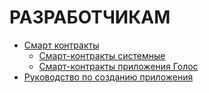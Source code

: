 # РАЗРАБОТЧИКАМ

  * [Смарт контракты](/developers/contracts/contracts.md)
    * [Смарт-контракты системные](/developers/contracts/system_contracts/system_contracts.md)
    * [Смарт-контракты приложения Голос](/developers/contracts/golos_contracts/golos_contracts.md)  
  * [Руководство по созданию приложения](/developers/create_app.md)  